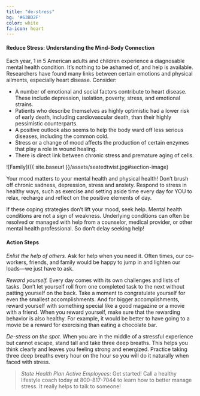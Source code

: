 ```yaml
---
title: "de-stress"
bg: '#63BD2F'
color: white
fa-icon: heart
---
```


#### Reduce Stress: Understanding the Mind-Body Connection

Each year, 1 in 5 American adults and children experience a diagnosable mental health condition. It’s nothing to be ashamed of, and help is available. Researchers have found many links between certain emotions and physical ailments, especially heart disease. Consider:

  * A number of emotional and social factors contribute to heart disease.  These include depression, isolation, poverty, stress, and emotional strains.
  * Patients who describe themselves as highly optimistic had a lower risk of early death, including cardiovascular death, than their highly pessimistic counterparts.
  * A positive outlook also seems to help the body ward off less serious diseases, including the common cold.
  * Stress or a change of mood affects the production of certain enzymes that play a role in wound healing.  
  * There is direct link between chronic stress and premature aging of cells.

![Family]({{ site.baseurl }}/assets/seatedtwist.jpg#section-image)

Your mood matters to your mental health and physical health! Don’t brush off chronic sadness, depression, stress and anxiety. Respond to stress in healthy ways, such as exercise and setting aside time every day for YOU to relax, recharge and reflect on the positive elements of day.

If these coping strategies don’t lift your mood, seek help. Mental health conditions are not a sign of weakness. Underlying conditions can often be resolved or managed with help from a counselor, medical provider, or other mental health professional. So don’t delay seeking help!


#### Action Steps
*Enlist the help of others.* Ask for help when you need it. Often times, our co-workers, friends, and family would be happy to jump in and lighten our loads—we just have to ask.

*Reward yourself.* Every day comes with its own challenges and lists of tasks. Don’t let yourself roll from one completed task to the next without patting yourself on the back. Take a moment to congratulate yourself for even the smallest accomplishments.  And for bigger accomplishments, reward yourself with something special like a good magazine or a movie with a friend. When you reward yourself, make sure that the rewarding behavior is also healthy. For example, it would be better to have going to a movie be a reward for exercising than eating a chocolate bar.

*De-stress on the spot.* When you are in the middle of a stressful experience but cannot escape, stand tall and take three deep breaths. This helps you think clearly and leaves you feeling strong and energized. Practice taking three deep breaths every hour on the hour so you will do it naturally when faced with stress.

> *State Health Plan Active Employees*:
> Get started!  Call a healthy lifestyle coach today at 800-817-7044 to learn how to better manage stress. It really helps to talk to someone!
